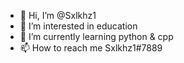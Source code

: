 - 👋 Hi, I’m @Sxlkhz1
- 👀 I’m interested in education
- 🌱 I’m currently learning python & cpp
- 📫 How to reach me Sxlkhz1#7889

<!---
Sxlkhz1/Sxlkhz1 is a ✨ special ✨ repository because its `README.md` (this file) appears on your GitHub profile.
You can click the Preview link to take a look at your changes.
--->
